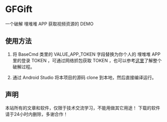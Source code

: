# GFGift

一个破解 埋堆堆 APP 获取视频资源的 DEMO

## 使用方法

1. 将 BaseCmd 类里的 VALUE_APP_TOKEN 字段替换为你个人的 埋堆堆 APP 里的登录 TOKEN ，可通过网络抓包获取 TOKEN ，也可以参考[这里](http://www.liteng1220.com/blog/articles/mdd-crack/)了解整个破解过程。

2. 通过 Android Studio 将本项目的源码 clone 到本地，然后直接编译运行。

## 声明

本站所有的文章和软件，仅限于技术交流学习，不能用做其它用途！
下载的软件请于24小时内删除，多谢合作！

